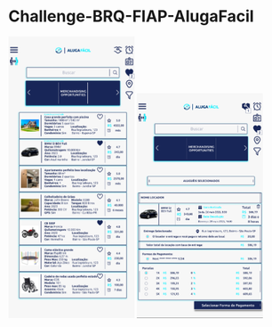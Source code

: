 # Challenge-BRQ-FIAP-AlugaFacil

<img width="45%" src="FrontEnd/assets/images/Alugafacil.png">
<img width="45%" src="FrontEnd/assets/images/Alugafacil2.png">
